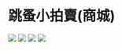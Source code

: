 # 跳蚤小拍賣(商城)

![](https://imgur.com/mdbqSLK.jpg)
![](https://imgur.com/5EQssf3.jpg)
![](https://imgur.com/lIvsqai.jpg)
![](https://imgur.com/DIevmwV.jpg)

